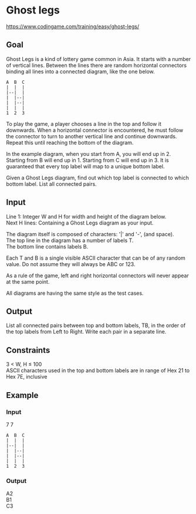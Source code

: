 # Ghost legs
https://www.codingame.com/training/easy/ghost-legs/

## Goal
Ghost Legs is a kind of lottery game common in Asia. It starts with a number of vertical lines. Between the lines there are random horizontal connectors binding all lines into a connected diagram, like the one below.

    A  B  C
    |  |  |
    |--|  |
    |  |--|
    |  |--|
    |  |  |
    1  2  3

To play the game, a player chooses a line in the top and follow it downwards. When a horizontal connector is encountered, he must follow the connector to turn to another vertical line and continue downwards. Repeat this until reaching the bottom of the diagram.

In the example diagram, when you start from A, you will end up in 2. Starting from B will end up in 1. Starting from C will end up in 3. It is guaranteed that every top label will map to a unique bottom label.

Given a Ghost Legs diagram, find out which top label is connected to which bottom label. List all connected pairs.

## Input
Line 1: Integer W and H for width and height of the diagram below. <br>
Next H lines: Containing a Ghost Legs diagram as your input.

The diagram itself is composed of characters: '|' and '-', (and space). <br>
The top line in the diagram has a number of labels T. <br>
The bottom line contains labels B.

Each T and B is a single visible ASCII character that can be of any random value. Do not assume they will always be ABC or 123.

As a rule of the game, left and right horizontal connectors will never appear at the same point.

All diagrams are having the same style as the test cases.

## Output
List all connected pairs between top and bottom labels, TB, in the order of the top labels from Left to Right. Write each pair in a separate line.

## Constraints
3 < W, H ≤ 100 <br>
ASCII characters used in the top and bottom labels are in range of Hex 21 to Hex 7E, inclusive

## Example
### Input
7 7 <br>

    A  B  C
    |  |  |
    |--|  |
    |  |--|
    |  |--|
    |  |  |
    1  2  3
    
### Output
A2 <br>
B1 <br>
C3
